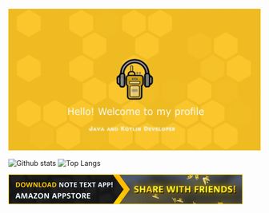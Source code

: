
![gif](https://github.com/ViWu/ViWu/blob/master/github_banner.gif)

![Github stats](https://github-readme-stats.vercel.app/api?username=ViWu&count_private=true&theme=gruvbox&show_icons=true) ![Top Langs](https://github-readme-stats.vercel.app/api/top-langs/?username=ViWu&layout=compact&theme=gruvbox)

![gif](https://github.com/ViWu/ViWu/blob/master/banner_note_text.gif)
